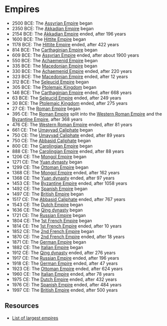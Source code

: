 # Empires

- 2500 BCE: The [Assyrian Empire](https://en.wikipedia.org/wiki/Assyria) began
- 2350 BCE: The [Akkadian Empire](https://en.wikipedia.org/wiki/Akkadian_Empire) began
- 2154 BCE: The [Akkadian Empire](https://en.wikipedia.org/wiki/Akkadian_Empire) ended, after 196 years
- 1600 BCE: The [Hittite Empire](https://en.wikipedia.org/wiki/Hittites) began
- 1178 BCE: The [Hittite Empire](https://en.wikipedia.org/wiki/Hittites) ended, after 422 years
- 814 BCE: The [Carthaginian Empire](https://en.wikipedia.org/wiki/Ancient_Carthage) began
- 609 BCE: The [Assyrian Empire](https://en.wikipedia.org/wiki/Assyria) ended, after about 1900 years
- 550 BCE: The [Achaemenid Empire](https://en.wikipedia.org/wiki/Achaemenid_Empire) began
- 335 BCE: The [Macedonian Empire](https://en.wikipedia.org/wiki/Macedonia_%28ancient_kingdom%29#Empire) began
- 330 BCE: The [Achaemenid Empire](https://en.wikipedia.org/wiki/Achaemenid_Empire) ended, after 220 years
- 323 BCE: The [Macedonian Empire](https://en.wikipedia.org/wiki/Macedonia_%28ancient_kingdom%29#Empire) ended, after 12 years
- 312 BCE: The [Seleucid Empire](https://en.wikipedia.org/wiki/Seleucid_Empire) began
- 305 BCE: The [Ptolemaic Kingdom](https://en.wikipedia.org/wiki/Ptolemaic_Kingdom) began
- 146 BCE: The [Carthaginian Empire](https://en.wikipedia.org/wiki/Ancient_Carthage) ended, after 668 years
- 63 BCE: The [Seleucid Empire](https://en.wikipedia.org/wiki/Seleucid_Empire) ended, after 249 years
- 30 BCE: The [Ptolemaic Kingdom](https://en.wikipedia.org/wiki/Ptolemaic_Kingdom) ended, after 275 years
- 27 CE: The [Roman Empire](https://en.wikipedia.org/wiki/Roman_Empire) began
- 395 CE: The [Roman Empire](https://en.wikipedia.org/wiki/Roman_Empire) split into the [Western Roman Empire](https://en.wikipedia.org/wiki/Western_Roman_Empire) and the [Byzantine Empire](https://en.wikipedia.org/wiki/Byzantine_Empire), after 368 years
- 476 CE: The [Western Roman Empire](https://en.wikipedia.org/wiki/Western_Roman_Empire) ended, after 81 years
- 661 CE: The [Umayyad Caliphate](https://en.wikipedia.org/wiki/Umayyad_Caliphate) began
- 750 CE: The [Umayyad Caliphate](https://en.wikipedia.org/wiki/Umayyad_Caliphate) ended, after 89 years
- 750 CE: The [Abbasid Caliphate](https://en.wikipedia.org/wiki/Abbasid_Caliphate) began
- 800 CE: The [Carolingian Empire](https://en.wikipedia.org/wiki/Carolingian_Empire) began
- 888 CE: The [Carolingian Empire](https://en.wikipedia.org/wiki/Carolingian_Empire) ended, after 88 years
- 1206 CE: The [Mongol Empire](https://en.wikipedia.org/wiki/Mongol_Empire) began
- 1271 CE: The [Yuan dynasty](https://en.wikipedia.org/wiki/Yuan_dynasty) began
- 1299 CE: The [Ottoman Empire](https://en.wikipedia.org/wiki/Ottoman_Empire) began
- 1368 CE: The [Mongol Empire](https://en.wikipedia.org/wiki/Mongol_Empire) ended, after 162 years
- 1368 CE: The [Yuan dynasty](https://en.wikipedia.org/wiki/Yuan_dynasty) ended, after 97 years
- 1453 CE: The [Byzantine Empire](https://en.wikipedia.org/wiki/Byzantine_Empire) ended, after 1058 years
- 1492 CE: The [Spanish Empire](https://en.wikipedia.org/wiki/Spanish_Empire) began
- 1497 CE: The [British Empire](https://en.wikipedia.org/wiki/British_Empire) began
- 1517 CE: The [Abbasid Caliphate](https://en.wikipedia.org/wiki/Abbasid_Caliphate) ended, after 767 years
- 1543 CE: The [Dutch Empire](https://en.wikipedia.org/wiki/Dutch_Empire) began
- 1636 CE: The [Qing dynasty](https://en.wikipedia.org/wiki/Qing_dynasty) began
- 1721 CE: The [Russian Empire](https://en.wikipedia.org/wiki/Russian_Empire) began
- 1804 CE: The [1st French Empire](https://en.wikipedia.org/wiki/First_French_Empire) began
- 1814 CE: The [1st French Empire](https://en.wikipedia.org/wiki/First_French_Empire) ended, after 10 years
- 1852 CE: The [2nd French Empire](https://en.wikipedia.org/wiki/Second_French_Empire) began
- 1870 CE: The [2nd French Empire](https://en.wikipedia.org/wiki/Second_French_Empire) ended, after 18 years
- 1871 CE: The [German Empire](https://en.wikipedia.org/wiki/German_Empire) began
- 1882 CE: The [Italian Empire](https://en.wikipedia.org/wiki/Dutch_Empire) began
- 1912 CE: The [Qing dynasty](https://en.wikipedia.org/wiki/Qing_dynasty) ended, after 276 years
- 1917 CE: The [Russian Empire](https://en.wikipedia.org/wiki/Russian_Empire) ended, after 196 years
- 1918 CE: The [German Empire](https://en.wikipedia.org/wiki/German_Empire) ended, after 47 years
- 1923 CE: The [Ottoman Empire](https://en.wikipedia.org/wiki/Ottoman_Empire) ended, after 624 years
- 1960 CE: The [Italian Empire](https://en.wikipedia.org/wiki/Dutch_Empire) ended, after 78 years
- 1975 CE: The [Dutch Empire](https://en.wikipedia.org/wiki/Dutch_Empire) ended, after 432 years
- 1976 CE: The [Spanish Empire](https://en.wikipedia.org/wiki/Spanish_Empire) ended, after 484 years
- 1997 CE: The [British Empire](https://en.wikipedia.org/wiki/British_Empire) ended, after 500 years

## Resources

- [List of largest empires](https://en.wikipedia.org/wiki/List_of_largest_empires)
